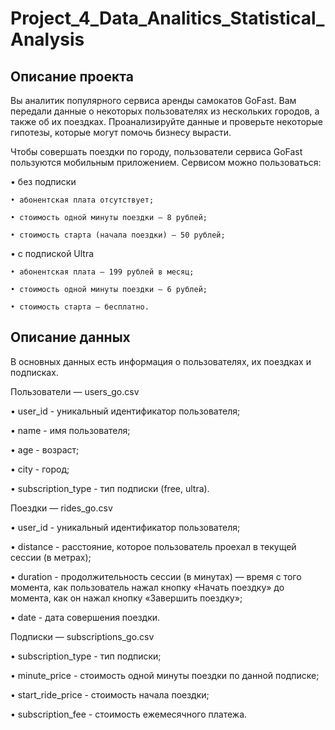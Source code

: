 # Project_4_Data_Analitics_Statistical_Analysis

## Описание проекта

Вы аналитик популярного сервиса аренды самокатов GoFast. Вам передали данные о некоторых пользователях из нескольких городов, а также об их поездках. Проанализируйте данные и проверьте некоторые гипотезы, которые могут помочь бизнесу вырасти.

Чтобы совершать поездки по городу, пользователи сервиса GoFast пользуются мобильным приложением. Сервисом можно пользоваться:

• без подписки

    • абонентская плата отсутствует;

    • стоимость одной минуты поездки — 8 рублей;

    • стоимость старта (начала поездки) — 50 рублей;

• с подпиской Ultra

    • абонентская плата — 199 рублей в месяц;

    • стоимость одной минуты поездки — 6 рублей;

    • стоимость старта — бесплатно.

## Описание данных

В основных данных есть информация о пользователях, их поездках и подписках.

Пользователи — users_go.csv

• user_id - уникальный идентификатор пользователя;

• name - имя пользователя;

• age - возраст;

• city - город;

• subscription_type - тип подписки (free, ultra).

Поездки — rides_go.csv

• user_id - уникальный идентификатор пользователя;

• distance - расстояние, которое пользователь проехал в текущей сессии (в метрах);

• duration - продолжительность сессии (в минутах) — время с того момента, как пользователь нажал кнопку «Начать поездку» до момента, как он нажал кнопку «Завершить поездку»;

• date - дата совершения поездки.

Подписки — subscriptions_go.csv

• subscription_type - тип подписки;

• minute_price - стоимость одной минуты поездки по данной подписке;

• start_ride_price - стоимость начала поездки;

• subscription_fee - стоимость ежемесячного платежа.

